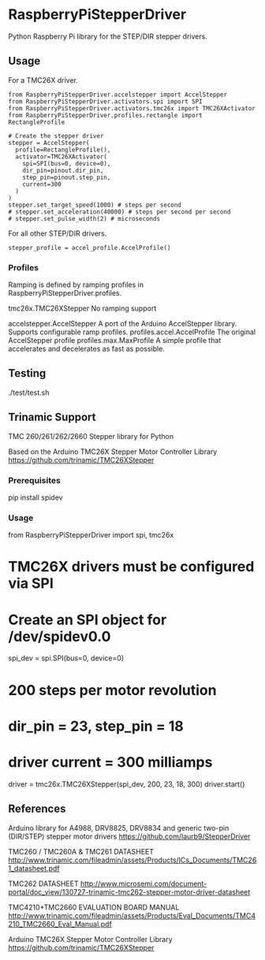 # RaspberryPiStepperDriver

Python Raspberry Pi library for the STEP/DIR stepper drivers.

## Usage

For a TMC26X driver.

    from RaspberryPiStepperDriver.accelstepper import AccelStepper
    from RaspberryPiStepperDriver.activators.spi import SPI
    from RaspberryPiStepperDriver.activators.tmc26x import TMC26XActivator
    from RaspberryPiStepperDriver.profiles.rectangle import RectangleProfile

    # Create the stepper driver
    stepper = AccelStepper(
      profile=RectangleProfile(),
      activator=TMC26XActivator(
        spi=SPI(bus=0, device=0),
        dir_pin=pinout.dir_pin,
        step_pin=pinout.step_pin,
        current=300
      )
    )
    stepper.set_target_speed(1000) # steps per second
    # stepper.set_acceleration(40000) # steps per second per second
    # stepper.set_pulse_width(2) # microseconds

For all other STEP/DIR drivers.

    stepper_profile = accel_profile.AccelProfile()

### Profiles

Ramping is defined by ramping profiles in RaspberryPiStepperDriver.profiles.


tmc26x.TMC26XStepper
  No ramping support

accelstepper.AccelStepper
  A port of the Arduino AccelStepper library.
  Supports configurable ramp profiles.
    profiles.accel.AccelProfile
      The original AccelStepper profile
    profiles.max.MaxProfile
      A simple profile that accelerates and decelerates as fast as possible.

## Testing

  ./test/test.sh

## Trinamic Support

TMC 260/261/262/2660 Stepper library for Python

Based on the Arduino TMC26X Stepper Motor Controller Library
  https://github.com/trinamic/TMC26XStepper

### Prerequisites

  pip install spidev

### Usage

  from RaspberryPiStepperDriver import spi, tmc26x

  # TMC26X drivers must be configured via SPI
  # Create an SPI object for /dev/spidev0.0
  spi_dev = spi.SPI(bus=0, device=0)

  # 200 steps per motor revolution
  # dir_pin = 23, step_pin = 18
  # driver current = 300 milliamps
  driver = tmc26x.TMC26XStepper(spi_dev, 200, 23, 18, 300)
  driver.start()

## References

Arduino library for A4988, DRV8825, DRV8834 and generic two-pin (DIR/STEP) stepper motor drivers
  https://github.com/laurb9/StepperDriver

TMC260 / TMC260A & TMC261 DATASHEET
  http://www.trinamic.com/fileadmin/assets/Products/ICs_Documents/TMC261_datasheet.pdf

TMC262 DATASHEET
  http://www.microsemi.com/document-portal/doc_view/130727-trinamic-tmc262-stepper-motor-driver-datasheet

TMC4210+TMC2660 EVALUATION BOARD MANUAL
  http://www.trinamic.com/fileadmin/assets/Products/Eval_Documents/TMC4210_TMC2660_Eval_Manual.pdf

Arduino TMC26X Stepper Motor Controller Library
  https://github.com/trinamic/TMC26XStepper
